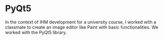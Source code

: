 # PyQt5

In the context of IHM development for a university course, I worked with a classmate to create an image editor like Paint with basic functionalities. We worked with the PyQt5 library.
